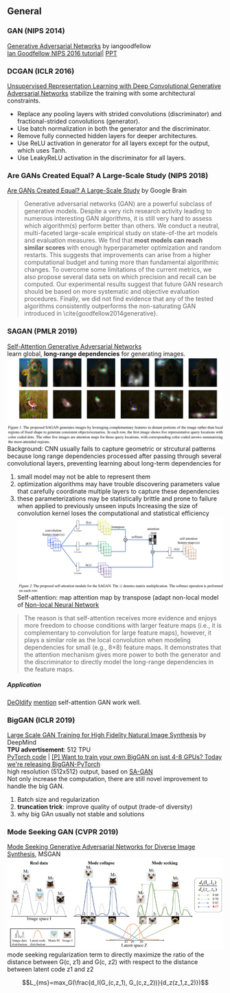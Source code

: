 ## General

### GAN (NIPS 2014)
[Generative Adversarial Networks](https://arxiv.org/abs/1406.2661) by iangoodfellow  
[Ian Goodfellow NIPS 2016 tutorial](https://arxiv.org/pdf/1701.00160.pdf)| [PPT](http://www.iangoodfellow.com/slides/2016-12-04-NIPS.pdf) 

### DCGAN (ICLR 2016)
[Unsupervised Representation Learning with Deep Convolutional Generative Adversarial Networks](https://arxiv.org/abs/1511.06434)
stabilize the training with some architectural constraints.
* Replace any pooling layers with strided convolutions (discriminator) and fractional-strided convolutions (generator). 
* Use batch normalization in both the generator and the discriminator. 
* Remove fully connected hidden layers for deeper architectures. 
* Use ReLU activation in generator for all layers except for the output, which uses Tanh. 
* Use LeakyReLU activation in the discriminator for all layers. 

### Are GANs Created Equal? A Large-Scale Study (NIPS 2018)
[Are GANs Created Equal? A Large-Scale Study](https://arxiv.org/pdf/1711.10337.pdf) by Google Brain  
> Generative adversarial networks (GAN) are a powerful subclass of generative models. Despite a very rich research activity leading to numerous interesting GAN algorithms, it is still very hard to assess which algorithm(s) perform better than others. We conduct a neutral, multi-faceted large-scale empirical study on state-of-the art models and evaluation measures. We find that **most models can reach similar scores** with enough hyperparameter optimization and random restarts. This suggests that improvements can arise from a higher computational budget and tuning more than fundamental algorithmic changes. To overcome some limitations of the current metrics, we also propose several data sets on which precision and recall can be computed. Our experimental results suggest that future GAN research should be based on more systematic and objective evaluation procedures. Finally, we did not find evidence that any of the tested algorithms consistently outperforms the non-saturating GAN introduced in \cite{goodfellow2014generative}.

### SAGAN (PMLR 2019)
[Self-Attention Generative Adversarial Networks](https://arxiv.org/pdf/1805.08318.pdf)  
learn global, **long-range dependencies** for generating images.  
![](img/SAGAN_attention_map.png)
Background: CNN usually fails to capture geometric or strcutural patterns because long range dependencies processed after passing through several convolutional layers, preventing learning about long-term dependencies for 
1. small model may not be able to represent them
2. optimization algorithms may have trouble discovering parameters value that carefully coordinate multiple layers to capture these dependencies
3. these parameterizations may be statistically brittle and prone to failure when applied to previously unseen inputs
Increasing the size of convolution kernel loses the computational and statistical efficiency
![](img/SAGAN_module.png)
Self-attention: map attention map by transpose (adapt non-local model of [Non-local Neural Network](/basic/attention.html#non-local-neural-networks-cvpr-2018)

> The reason is that self-attention receives more evidence and enjoys more freedom to choose conditions with larger feature maps
(i.e., it is complementary to convolution for large feature maps), however, it plays a similar role as the local convolution when modeling dependencies for small (e.g., 8×8) feature maps. It demonstrates that the attention mechanism gives more power to both the generator and the discriminator to directly model the long-range dependencies in the feature maps. 
##### Application
[DeOldify](https://github.com/jantic/DeOldify) [mention](https://www.reddit.com/r/MachineLearning/comments/9tcfls/p_introducing_deoldify_a_progressive/) self-attention GAN work well.

### BigGAN (ICLR 2019)
[Large Scale GAN Training for High Fidelity Natural Image Synthesis](https://arxiv.org/abs/1809.11096) by DeepMind  
__TPU advertisement__: 512 TPU  
[PyTorch code](https://github.com/ajbrock/BigGAN-PyTorch) | 
[\[P\] Want to train your own BigGAN on just 4-8 GPUs? Today we're releasing BigGAN-PyTorch](https://www.reddit.com/r/MachineLearning/comments/b461zt/p_want_to_train_your_own_biggan_on_just_48_gpus/)  
high resolution (512x512) output, based on [SA-GAN](#sa-gan-pmlr-2019)  
Not only increase the computation, there are still novel improvement to handle the big GAN.
1. Batch size and regularization
2. **truncation trick**: improve quality of output (trade-of diversity)
3. why big GAn usually not stable and solutions

### Mode Seeking GAN (CVPR 2019)
[Mode Seeking Generative Adversarial Networks for Diverse Image Synthesis](http://openaccess.thecvf.com/content_CVPR_2019/papers/Mao_Mode_Seeking_Generative_Adversarial_Networks_for_Diverse_Image_Synthesis_CVPR_2019_paper.pdf), MSGAN
![](img/Mode_Seeking_GAN.png)
mode seeking regularization term to directly maximize the ratio of the distance between G(c, z1) and G(c, z2) with respect to the distance between latent code z1 and z2  
```math
L_{ms}=max_G(\frac{d_I(G_(c,z_1), G_(c,z_2))}{d_z(z_1,z_2)})
```
